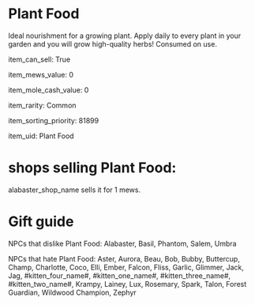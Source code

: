 # Plant Food

Ideal nourishment for a growing plant. Apply daily to every plant in your garden and you will grow high-quality herbs! Consumed on use.

item_can_sell: True

item_mews_value: 0

item_mole_cash_value: 0

item_rarity: Common

item_sorting_priority: 81899

item_uid: Plant Food

# shops selling Plant Food:

alabaster_shop_name sells it for 1 mews.

# Gift guide

NPCs that dislike Plant Food: Alabaster, Basil, Phantom, Salem, Umbra

NPCs that hate Plant Food: Aster, Aurora, Beau, Bob, Bubby, Buttercup, Champ, Charlotte, Coco, Elli, Ember, Falcon, Fliss, Garlic, Glimmer, Jack, Jag, #kitten_four_name#, #kitten_one_name#, #kitten_three_name#, #kitten_two_name#, Krampy, Lainey, Lux, Rosemary, Spark, Talon, Forest Guardian, Wildwood Champion, Zephyr
